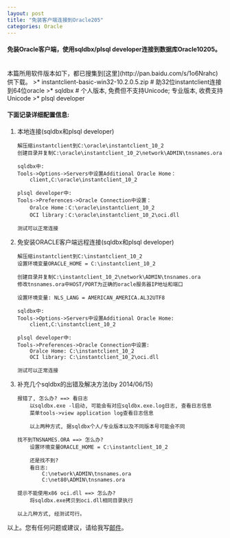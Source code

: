 ```yaml
---
layout: post
title: "免装客户端连接到Oracle205"
categories: Oracle
---
```

#### 免装Oracle客户端，使用sqldbx/plsql developer连接到数据库Oracle10205。
<br />
本篇所用软件版本如下，都已搜集到[这里](http://pan.baidu.com/s/1o6Nrahc)供下载。
>* instantclient-basic-win32-10.2.0.5.zip # 助32位instantclient连接到64位oracle
>* sqldbx # 个人版本, 免费但不支持Unicode; 专业版本, 收费支持Unicode
>* plsql developer

#### 下面记录详细配置信息: <p>
1.  本地连接(sqldbx和plsql developer)

		解压缩instantclient到C:\oracle\instantclient_10_2
		创建目录并复制C:\oracle\instantclient_10_2\network\ADMIN\tnsnames.ora

		sqldbx中:
		Tools->Options->Servers中设置Additional Oracle Home：
			client,C:\oracle\instantclient_10_2

		plsql developer中:
		Tools->Preferences->Oracle Connection中设置：
			Oralce Home：C:\oracle\instantclient_10_2
			OCI library：C:\oracle\instantclient_10_2\oci.dll

		测试可以正常连接
2.  免安装ORACLE客户端远程连接(sqldbx和plsql developer)

		解压缩instantclient到C:\instantclient_10_2
		设置环境变量ORACLE_HOME = C:\instantclient_10_2

		创建目录并复制C:\instantclient_10_2\network\ADMIN\tnsnames.ora
		修改tnsnames.ora中HOST/PORT为正确的oracle服务器IP地址和端口

		设置环境变量: NLS_LANG = AMERICAN_AMERICA.AL32UTF8

		sqldbx中:
		Tools->Options->Servers中设置Additional Oracle Home:
			client,C:\instantclient_10_2

		plsql developer中:
		Tools->Preferences->Oracle Connection中设置:
			Oralce Home: C:\instantclient_10_2
			OCI library: C:\instantclient_10_2\oci.dll

		测试可以正常连接
3.  补充几个sqldbx的出错及解决方法(by 2014/06/15)

		报错了, 怎么办? ==> 看日志
			以sqldbx.exe -l启动, 可能会有对应sqldbx.exe.log日志, 查看日志信息
			菜单tools->view application log查看日志信息

			以上两种方式, 据sqldbx个人/专业版本以及不同版本号可能会不同

		找不到TNSNAMES.ORA ==> 怎么办?
			设置环境变量ORACLE_HOME = C:\instantclient_10_2

			还是找不到?
			看日志:
				C:\network\ADMIN\tnsnames.ora
				C:\net80\ADMIN\tnsnames.ora

		提示不能使用x86 oci.dll ==> 怎么办?
			将sqldbx.exe拷贝到oci.dll相同目录执行

		以上几种方式, 经测试可行。

以上。您有任何问题或建议，请给我写[邮件](mailto:yinwer81@gmail.com)。
